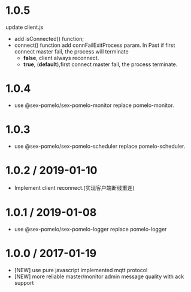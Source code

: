 1.0.5
=================
update client.js
  * add isConnected() function;
  * connect() function add connFailExitProcess param. In Past if first connect master fail, the process will terminate
     - **false**, client always reconnect.
     - **true**, (**default**),first connect master fail, the process terminate.


1.0.4
=================
  * use @sex-pomelo/sex-pomelo-monitor replace pomelo-monitor.

1.0.3
=================
  *  use @sex-pomelo/sex-pomelo-scheduler replace pomelo-scheduler.


1.0.2 / 2019-01-10
=================
  * Implement client reconnect.(实现客户端断线重连) 

1.0.1 / 2019-01-08
=================
  * use @sex-pomelo/sex-pomelo-logger replace pomelo-logger 


1.0.0 / 2017-01-19
=================
  * [NEW] use pure javascript implemented mqtt protocol
  * [NEW] more reliable master/monitor admin message quality with ack support
